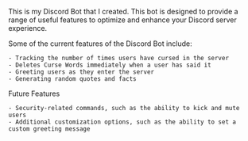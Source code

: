This is my Discord Bot that I created. This bot is designed to provide a range of useful features to optimize and enhance your Discord server experience.

Some of the current features of the Discord Bot include:

    - Tracking the number of times users have cursed in the server
    - Deletes Curse Words immediately when a user has said it
    - Greeting users as they enter the server
    - Generating random quotes and facts

Future Features

    - Security-related commands, such as the ability to kick and mute users
    - Additional customization options, such as the ability to set a custom greeting message
